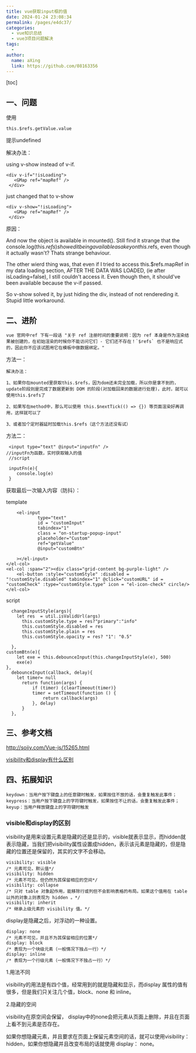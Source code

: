```yaml
---
title: vue获取input框的值
date: 2024-01-24 23:08:34
permalink: /pages/e4dc37/
categories:
  - vue知识总结
  - vue3项目问题解决
tags:
  - 
author: 
  name: aXing
  link: https://github.com/08163356
---
```


[toc]

## 一、问题

使用

```
this.$refs.getValue.value
```

提示undefined

解决办法：

using v-show instead of v-if.

```
<div v-if="!isLoading"> 
   <GMap ref="mapRef" />
 </div>
```

just changed that to v-show

```
<div v-show="!isLoading"> 
   <GMap ref="mapRef" />
 </div>
```

原因：

And now the object is available in mounted(). Still find it strange that the console.log(this.$refs) showed it being available as a key on this.$refs, even though it actually wasn't? Thats strange behaviour.

The other wierd thing was, that even if I tried to access this.$refs.mapRef in my data loading section, AFTER THE DATA WAS LOADED, (ie after isLoading=false), I still couldn't access it. Even though then, it should've been available because the v-if passed.

So v-show solved it, by just hiding the div, instead of not rendereding it. Stupid little workaround.

## 二、进阶

```
vue 官网中ref 下有一段话 "关于 ref 注册时间的重要说明：因为 ref 本身是作为渲染结果被创建的，在初始渲染的时候你不能访问它们 - 它们还不存在！`$refs` 也不是响应式的，因此你不应该试图用它在模板中做数据绑定。"
```

方法一：

```
解决办法：

1、如果你在mounted里获取this.$refs，因为dom还未完全加载，所以你是拿不到的， update阶段则是完成了数据更新到 DOM 的阶段(对加载回来的数据进行处理)，此时，就可以使用this.$refs了

2、如果写在method中，那么可以使用 this.$nextTick(() => {}) 等页面渲染好再调用，这样就可以了

3、或者加个定时器延时加载this.$refs（这个方法还没有试）
```



方法二：

```
 <input type="text" @input="inputFn" />
//inputFn为函数，实时获取输入的值
 //script
 
 inputFn(e){
    console.log(e)
 }
```



获取最后一次输入内容（防抖）：

template

```
    <el-input
            type="text"
            id = "customInput"
            tabindex="1"
            class = "on-startup-popup-input"
            placeholder="Custom"
            ref="getValue"
            @input="customBtn"

    ></el-input>
</el-col>
<el-col :span="2"><div class="grid-content bg-purple-light" />
    <el-button :style="customStyle" :disabled = "!customStyle.disabled" tabindex="1" @click="customURL" id = "customCheck" :type="customStyle.type" icon = "el-icon-check" circle/>
</el-col>
```

script

```
  changeInputStyle(args){
    let res  = util.isValidUrl(args)
      this.customStyle.type = res?"primary":"info"
      this.customStyle.disabled = res
      this.customStyle.plain = res
      this.customStyle.opacity = res? "1": "0.5"

  },
customBtn(e){
    let exe = this.debounceInput(this.changeInputStyle(e), 500)
    exe(e)
},
  debounceInput(callback, delay){
    let timer= null
      return function(args) {
          if (timer) {clearTimeout(timer)}
          timer = setTimeout(function () {
              return callback(args)
          }, delay)
      }
  },
```

## 三、参考文档

http://soiiy.com/Vue-js/15265.html

[visibility和display有什么区别](https://www.yisu.com/zixun/118454.html)

## 四、拓展知识

```
keydown：当用户按下键盘上的任意键时触发，如果按住不放的话，会重复触发此事件； 
keypress：当用户按下键盘上的字符键时触发，如果按住不让的话，会重复触发此事件； 
keyup：当用户释放键盘上的字符键时触发
```

### visible和display的区别

visibility是用来设置元素是隐藏的还是显示的，visible就表示显示，而hidden就表示隐藏，当我们把visibility属性设置成hidden，表示该元素是隐藏的，但是隐藏的位置还是保留的，其实的文字不会移动。

```
visibility: visible
/* 元素可见，默认值*/
visibility: hidden
/* 元素不可见，但仍然为其保留相应的空间*/
visibility: collapse
/* 只对 table 对象起作用，能移除行或列但不会影响表格的布局。如果这个值用在 table 以外的对象上则表现为 hidden 。*/
visibility: inherit
/* 继承上级元素的 visibility 值。*/
```

display是隐藏之后，对浮动的一种设置。

```
display: none
/* 元素不可见，并且不为其保留相应的位置*/
display: block
/* 表现为一个块级元素（一般情况下独占一行）*/
display: inline
/* 表现为一个行级元素（一般情况下不独占一行）*/
```

1.用法不同

visibility的用法是有四个值，经常用到的就是隐藏和显示，而display 属性的值有很多，但是我们只关注几个值，block、none 和 inline。

2.隐藏的空间

visibility在原空间会保留， display中的none会把元素从页面上删除，并且在页面上看不到元素是否存在。

如果你想隐藏元素，并且要求在页面上保留元素空间的话，就可以使用visibility： hidden，如果你想隐藏并且改变布局的话就使用 display： none。